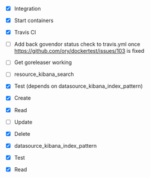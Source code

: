 - [x] Integration
 - [x] Start containers
 - [x] Travis CI
 - [ ] Add back govendor status check to travis.yml once https://github.com/ory/dockertest/issues/103 is fixed
 - [ ] Get goreleaser working

- [ ] resource_kibana_search
 - [x] Test (depends on datasource_kibana_index_pattern)
 - [x] Create
 - [x] Read
 - [ ] Update
 - [x] Delete

- [x] datasource_kibana_index_pattern
 - [x] Test
 - [X] Read